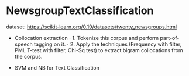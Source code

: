 # NewsgroupTextClassification

dataset: https://scikit-learn.org/0.19/datasets/twenty_newsgroups.html

* Collocation extraction
⋅  1. Tokenize this corpus and perform part-of-speech tagging on it. 
⋅  2. Apply the techniques  (Frequency with filter, PMI, T-test with filter, Chi-Sq test) to extract bigram collocations from the corpus. 

*  SVM and NB for Text Classification
